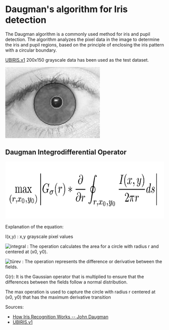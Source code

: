 # Daugman's algorithm for Iris detection


The Daugman algorithm is a commonly used method for iris and pupil detection. The algorithm analyzes the pixel data in the image to determine the iris and pupil regions, based on the principle of enclosing the iris pattern with a circular boundary.


[UBIRIS.v1](http://iris.di.ubi.pt/ubiris1.html) 200x150 grayscale data has been used as the test dataset. 

<img src="https://github.com/fbasatemur/daugman_iris_detection/blob/main/images/sample.png" alt="eye_img" height="225" width="300">

## Daugman Integrodifferential Operator

<img src="https://github.com/fbasatemur/daugman_iris_detection/blob/main/images/daugman_operator.png" alt="eye_img" height="180" width="700">

Explanation of the equation:

I(x,y) : x,y grayscale pixel values


![integral](https://latex.codecogs.com/svg.latex?\int_{r,x0,y0}^{}\frac{I(x,y)}{2\pi.r}dx)  : The operation calculates the area for a circle with radius r and centered at (x0, y0).

![türev](https://latex.codecogs.com/svg.latex?\frac{d}{dr}) : The operation represents the difference or derivative between the fields.

G(r): It is the Gaussian operator that is multiplied to ensure that the differences between the fields follow a normal distribution.

The max operation is used to capture the circle with radius r centered at (x0, y0) that has the maximum derivative transition

Sources:
- [How Iris Recognition Works -- John Daugman](https://www.robots.ox.ac.uk/~az/lectures/est/iris.pdf)
- [UBIRIS.v1](http://iris.di.ubi.pt/ubiris1.html)


